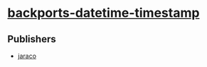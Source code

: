 # [backports-datetime-timestamp](https://pypi.org/project/backports-datetime-timestamp)



## Publishers
- [jaraco](https://pypi.org/user/jaraco)

